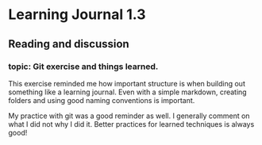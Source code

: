 # Learning Journal 1.3
## Reading and discussion
### topic: Git exercise and things learned. 

This exercise reminded me how important structure is when building out something like a learning journal. Even with a simple markdown, creating folders and using good naming conventions is important. 

My practice with git was a good reminder as well. I generally comment on what I did not why I did it. Better practices for learned techniques is always good!
